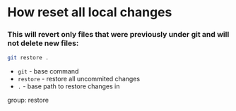 # How reset all local changes

### This will revert only files that were previously under git and **will not delete new** files:

```bash
git restore .
```

- `git` - base command
- `restore` - restore all uncommited changes
- `.` - base path to restore changes in

group: restore


